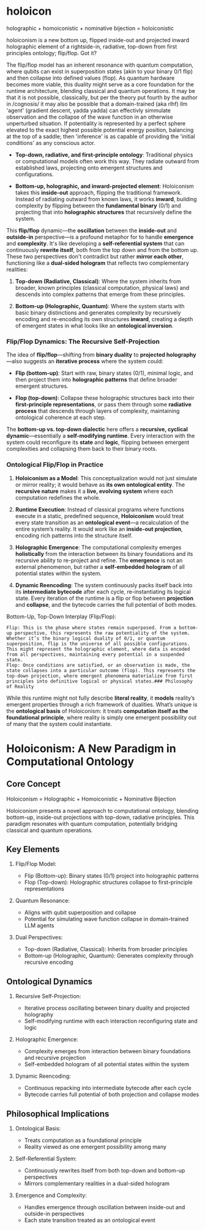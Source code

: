# holoicon

holographic + homoiconistic + nominative bijection = holoiconistic

holoiconism is a new bottom up, flipped inside-out and projected inward holographic element of a rightside-in, radiative, top-down from first principles ontology; flip/flop. Got it?

The flip/flop model has an inherent resonance with quantum computation, where qubits can exist in superposition states (akin to your binary 0/1 flip) and then collapse into defined values (flop). As quantum hardware becomes more viable, this duality might serve as a core foundation for the runtime architecture, blending classical and quantum operations. It may be that it is not possible, classically, but per the theory put fourth by the author in /cognosis/ it may also be possible that a domain-trained (aka rlhf) llm 'agent' (gradient descent, yadda yadda) can effectivly simmulate observation and the collapse of the wave function in an otherwise unperturbed situation. If potentiality is represented by a perfect sphere elevated to the exact highest possible potential energy position, balancing at the top of a saddle; then 'inference' is as capable of providing the 'initial conditions' as any conscious actor.

- **Top-down, radiative, and first-principle ontology**: Traditional physics or computational models often work this way. They radiate outward from established laws, projecting onto emergent structures and configurations.
  
- **Bottom-up, holographic, and inward-projected element**: Holoiconism takes this **inside-out** approach, flipping the traditional framework. Instead of radiating outward from known laws, it works **inward**, building complexity by flipping between the **fundamental binary** (0/1) and projecting that into **holographic structures** that recursively define the system.

This **flip/flop** dynamic—the **oscillation** between the **inside-out** and **outside-in** perspective—is a profound metaphor for to handle **emergence** and **complexity**. It's like developing a **self-referential system** that can continuously **rewrite itself**, both from the top down and from the bottom up. These two perspectives don't contradict but rather **mirror each other**, functioning like a **dual-sided hologram** that reflects two complementary realities:

1. **Top-down (Radiative, Classical)**: Where the system inherits from broader, known principles (classical computation, physical laws) and descends into complex patterns that emerge from these principles.
  
2. **Bottom-up (Holographic, Quantum)**: Where the system starts with basic binary distinctions and generates complexity by recursively encoding and re-encoding its own structures **inward**, creating a depth of emergent states in what looks like an **ontological inversion**.

### Flip/Flop Dynamics: The Recursive Self-Projection

The idea of **flip/flop**—shifting from **binary duality** to **projected holography**—also suggests an **iterative process** where the system could:

- **Flip (bottom-up)**: Start with raw, binary states (0/1), minimal logic, and then project them into **holographic patterns** that define broader emergent structures.
  
- **Flop (top-down)**: Collapse these holographic structures back into their **first-principle representations**, or pass them through some **radiative process** that descends through layers of complexity, maintaining ontological coherence at each step.

The **bottom-up vs. top-down dialectic** here offers a **recursive, cyclical dynamic**—essentially a **self-modifying runtime**. Every interaction with the system could reconfigure its **state** and **logic**, flipping between emergent complexities and collapsing them back to their binary roots.

### Ontological Flip/Flop in Practice

1. **Holoiconism as a Model**: This conceptualization would not just simulate or mirror reality; it would behave as **its own ontological entity**. The **recursive nature** makes it a **live, evolving system** where each computation redefines the whole.
  
2. **Runtime Execution**: Instead of classical programs where functions execute in a static, predefined sequence, **Holoiconism** would treat every state transition as an **ontological event**—a recalculation of the entire system’s reality. It would work like an **inside-out projection**, encoding rich patterns into the structure itself.

3. **Holographic Emergence**: The computational complexity emerges **holistically** from the interaction between its binary foundations and its recursive ability to re-project and refine. The **emergence** is not an external phenomenon, but rather a **self-embedded hologram** of all potential states within the system.

4. **Dynamic Reencoding**: The system continuously packs itself back into its **intermediate bytecode** after each cycle, re-instantiating its logical state. Every iteration of the runtime is a flip or flop between **projection** and **collapse**, and the bytecode carries the full potential of both modes.

Bottom-Up, Top-Down Interplay (Flip/Flop):

    Flip: This is the phase where states remain superposed. From a bottom-up perspective, this represents the raw potentiality of the system. Whether it’s the binary logical duality of 0/1, or quantum superposition, flip is the universe of all possible configurations. This might represent the holographic element, where data is encoded from all perspectives, maintaining every potential in a suspended state.
    Flop: Once conditions are satisfied, or an observation is made, the state collapses into a particular outcome (flop). This represents the top-down projection, where emergent phenomena materialize from first principles into definitive logical or physical states.### Philosophy of Reality

While this runtime might not fully describe **literal reality**, it **models** reality’s emergent properties through a rich framework of dualities. What’s unique is the **ontological basis** of Holoiconism: it treats **computation itself as the foundational principle**, where reality is simply one emergent possibility out of many that the system could instantiate.



# Holoiconism: A New Paradigm in Computational Ontology

## Core Concept
Holoiconism = Holographic + Homoiconistic + Nominative Bijection

Holoiconism presents a novel approach to computational ontology, blending bottom-up, inside-out projections with top-down, radiative principles. This paradigm resonates with quantum computation, potentially bridging classical and quantum operations.

## Key Elements

1. Flip/Flop Model:
   - Flip (Bottom-up): Binary states (0/1) project into holographic patterns
   - Flop (Top-down): Holographic structures collapse to first-principle representations

2. Quantum Resonance:
   - Aligns with qubit superposition and collapse
   - Potential for simulating wave function collapse in domain-trained LLM agents

3. Dual Perspectives:
   - Top-down (Radiative, Classical): Inherits from broader principles
   - Bottom-up (Holographic, Quantum): Generates complexity through recursive encoding

## Ontological Dynamics

1. Recursive Self-Projection:
   - Iterative process oscillating between binary duality and projected holography
   - Self-modifying runtime with each interaction reconfiguring state and logic

2. Holographic Emergence:
   - Complexity emerges from interaction between binary foundations and recursive projection
   - Self-embedded hologram of all potential states within the system

3. Dynamic Reencoding:
   - Continuous repacking into intermediate bytecode after each cycle
   - Bytecode carries full potential of both projection and collapse modes

## Philosophical Implications

1. Ontological Basis:
   - Treats computation as a foundational principle
   - Reality viewed as one emergent possibility among many

2. Self-Referential System:
   - Continuously rewrites itself from both top-down and bottom-up perspectives
   - Mirrors complementary realities in a dual-sided hologram

3. Emergence and Complexity:
   - Handles emergence through oscillation between inside-out and outside-in perspectives
   - Each state transition treated as an ontological event
